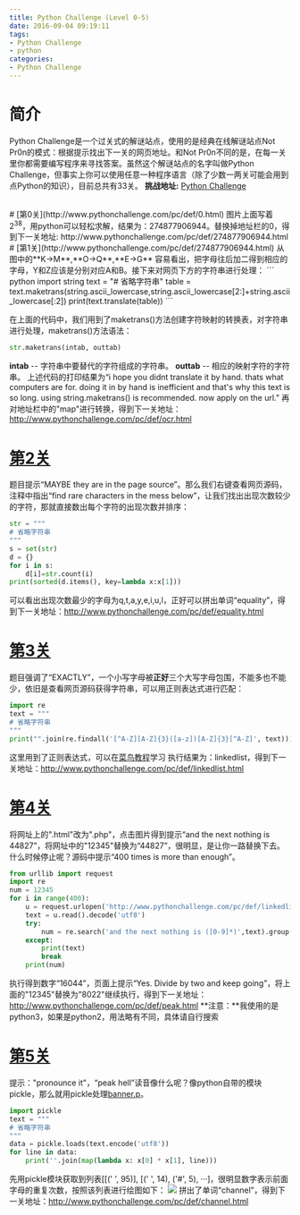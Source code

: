 ```yaml
---
title: Python Challenge (Level 0-5)
date: 2016-09-04 09:19:11
tags:
- Python Challenge
- python
categories:
- Python Challenge
---
```

# 简介
Python Challenge是一个过关式的解谜站点，使用的是经典在线解谜站点Not Pr0n的模式：根据提示找出下一关的网页地址。和Not Pr0n不同的是，在每一关里你都需要编写程序来寻找答案。虽然这个解谜站点的名字叫做Python Challenge，但事实上你可以使用任意一种程序语言（除了少数一两关可能会用到点Python的知识），目前总共有33关。
**挑战地址:** [Python Challenge](http://www.pythonchallenge.com/)
<!-- more --> 
 <br /> 
# [第0关](http://www.pythonchallenge.com/pc/def/0.html)
图片上面写着2<sup>38</sup>，用python可以轻松求解，结果为：274877906944。替换掉地址栏的0，得到下一关地址:
http://www.pythonchallenge.com/pc/def/274877906944.html
 <br /> 
# [第1关](http://www.pythonchallenge.com/pc/def/274877906944.html)
从图中的**K->M**,**O->Q**,**E->G** 容易看出，把字母往后加二得到相应的字母，Y和Z应该是分别对应A和B。接下来对网页下方的字符串进行处理：
``` python
import string
text = "# 省略字符串"
table = text.maketrans(string.ascii_lowercase,string.ascii_lowercase[2:]+string.ascii_lowercase[:2])
print(text.translate(table))
``` 

在上面的代码中，我们用到了maketrans()方法创建字符映射的转换表，对字符串进行处理，maketrans()方法语法：
``` python
str.maketrans(intab, outtab)
``` 

**intab** -- 字符串中要替代的字符组成的字符串。
**outtab** -- 相应的映射字符的字符串。
上述代码的打印结果为“i hope you didnt translate it by hand. thats what computers are for. doing it in by hand is inefficient and that's why this text is so long. using string.maketrans() is recommended. now apply on the url.” 
再对地址栏中的"map"进行转换，得到下一关地址：http://www.pythonchallenge.com/pc/def/ocr.html
 <br /> 
# [第2关](http://www.pythonchallenge.com/pc/def/ocr.html)
题目提示“MAYBE they are in the page source”。那么我们右键查看网页源码，注释中指出“find rare characters in the mess below”，让我们找出出现次数较少的字符，那就直接数出每个字符的出现次数并排序：
``` python
str = """
# 省略字符串
"""
s = set(str)
d = {}
for i in s:
    d[i]=str.count(i)
print(sorted(d.items(), key=lambda x:x[1]))
``` 
可以看出出现次数最少的字母为q,t,a,y,e,i,u,l，正好可以拼出单词“equality”，得到下一关地址：http://www.pythonchallenge.com/pc/def/equality.html
 <br /> 
# [第3关](http://www.pythonchallenge.com/pc/def/equality.html)
题目强调了“EXACTLY”，一个小写字母被**正好**三个大写字母包围，不能多也不能少，依旧是查看网页源码获得字符串，可以用正则表达式进行匹配：
``` python
import re
text = """
# 省略字符串
""" 
print("".join(re.findall('[^A-Z][A-Z]{3}([a-z])[A-Z]{3}[^A-Z]', text)))
``` 
这里用到了正则表达式，可以在[菜鸟教程](http://www.runoob.com/python/python-reg-expressions.html)学习
执行结果为：linkedlist，得到下一关地址：http://www.pythonchallenge.com/pc/def/linkedlist.html
 <br /> 
# [第4关](http://www.pythonchallenge.com/pc/def/linkedlist.html)
将网址上的".html"改为".php"，点击图片得到提示“and the next nothing is 44827”，将网址中的"12345"替换为“44827”，很明显，是让你一路替换下去。什么时候停止呢？源码中提示“400 times is more than enough”。
``` python
from urllib import request
import re
num = 12345
for i in range(400):
    u = request.urlopen('http://www.pythonchallenge.com/pc/def/linkedlist.php?nothing=%s'% num)
    text = u.read().decode('utf8')
    try:
        num = re.search('and the next nothing is ([0-9]*)',text).group(1)
    except:
        print(text)
        break
    print(num)
``` 
执行得到数字“16044”，页面上提示“Yes. Divide by two and keep going”，将上面的"12345"替换为"8022"继续执行，得到下一关地址：http://www.pythonchallenge.com/pc/def/peak.html
**注意：**我使用的是python3，如果是python2，用法略有不同，具体请自行搜索
 <br /> 
# [第5关](http://www.pythonchallenge.com/pc/def/peak.html)
提示："pronounce it"，“peak hell”读音像什么呢？像python自带的模块pickle，那么就用pickle处理[banner.p](http://www.pythonchallenge.com/pc/def/banner.p)。
``` python
import pickle
text = """
# 省略字符串
"""
data = pickle.loads(text.encode('utf8'))
for line in data:
    print(''.join(map(lambda x: x[0] * x[1], line)))
``` 
先用pickle模块获取到列表[[(' ', 95)], [(' ', 14), ('#', 5), ···]，很明显数字表示前面字母的重复次数，按照该列表进行绘图如下：
![](http://i2.buimg.com/567571/c23a3e912ec342fb.png)
拼出了单词“channel”，得到下一关地址：http://www.pythonchallenge.com/pc/def/channel.html